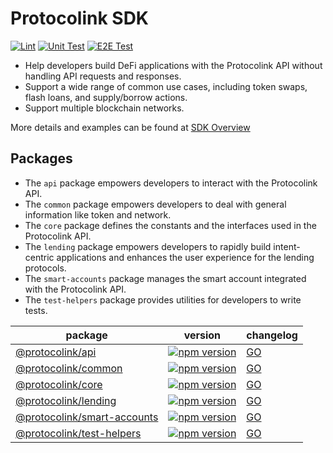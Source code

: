 # Protocolink SDK

[![Lint](https://github.com/dinngo/protocolink-js-sdk/actions/workflows/lint.yml/badge.svg)](https://github.com/dinngo/protocolink-js-sdk/actions/workflows/lint.yml)
[![Unit Test](https://github.com/dinngo/protocolink-js-sdk/actions/workflows/unit-test.yml/badge.svg)](https://github.com/dinngo/protocolink-js-sdk/actions/workflows/unit-test.yml)
[![E2E Test](https://github.com/dinngo/protocolink-js-sdk/actions/workflows/e2e-test.yml/badge.svg)](https://github.com/dinngo/protocolink-js-sdk/actions/workflows/e2e-test.yml)

- Help developers build DeFi applications with the Protocolink API without handling API requests and responses.
- Support a wide range of common use cases, including token swaps, flash loans, and supply/borrow actions.
- Support multiple blockchain networks.

More details and examples can be found at [SDK Overview](https://docs.protocolink.com/integrate-js-sdk/overview)

## Packages

- The `api` package empowers developers to interact with the Protocolink API.
- The `common` package empowers developers to deal with general information like token and network.
- The `core` package defines the constants and the interfaces used in the Protocolink API.
- The `lending` package empowers developers to rapidly build intent-centric applications and enhances the user experience for the lending protocols.
- The `smart-accounts` package manages the smart account integrated with the Protocolink API.
- The `test-helpers` package provides utilities for developers to write tests.

| package                                                          | version                                                                                                                                 | changelog                                  |
| ---------------------------------------------------------------- | --------------------------------------------------------------------------------------------------------------------------------------- | ------------------------------------------ |
| [@protocolink/api](packages/api/README.md)                       | [![npm version](https://badge.fury.io/js/@protocolink%2Fapi.svg)](https://www.npmjs.com/package/@protocolink/api)                       | [GO](packages/api/CHANGELOG.md)            |
| [@protocolink/common](packages/common/README.md)                 | [![npm version](https://badge.fury.io/js/@protocolink%2Fcommon.svg)](https://www.npmjs.com/package/@protocolink/common)                 | [GO](packages/common/CHANGELOG.md)         |
| [@protocolink/core](packages/core/README.md)                     | [![npm version](https://badge.fury.io/js/@protocolink%2Fcore.svg)](https://www.npmjs.com/package/@protocolink/core)                     | [GO](packages/core/CHANGELOG.md)           |
| [@protocolink/lending](packages/lending/README.md)               | [![npm version](https://badge.fury.io/js/@protocolink%2Flending.svg)](https://www.npmjs.com/package/@protocolink/lending)               | [GO](packages/lending/CHANGELOG.md)        |
| [@protocolink/smart-accounts](packages/smart-accounts/README.md) | [![npm version](https://badge.fury.io/js/@protocolink%2Fsmart-accounts.svg)](https://www.npmjs.com/package/@protocolink/smart-accounts) | [GO](packages/smart-accounts/CHANGELOG.md) |
| [@protocolink/test-helpers](packages/test-helpers/README.md)     | [![npm version](https://badge.fury.io/js/@protocolink%2Ftest-helpers.svg)](https://www.npmjs.com/package/@protocolink/test-helpers)     | [GO](packages/test-helpers/CHANGELOG.md)   |
